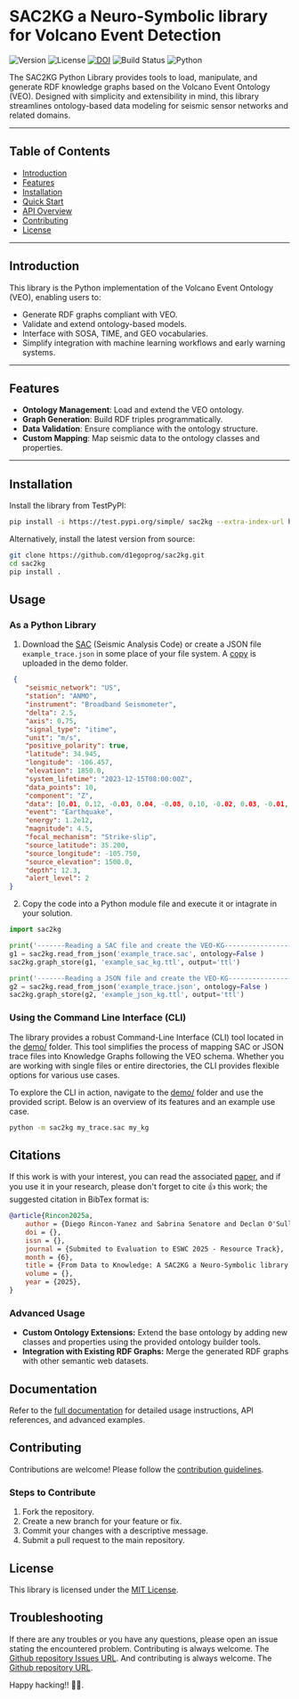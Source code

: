 # SAC2KG a Neuro-Symbolic library for Volcano Event Detection

![Version](https://img.shields.io/badge/Version-0.3.1-blue) ![License](https://img.shields.io/badge/License-MIT-green) [![DOI](https://zenodo.org/badge/DOI/10.5281/zenodo.14532821.svg)](https://doi.org/10.5281/zenodo.14532821)
![Build Status](https://img.shields.io/badge/Build-Passing-brightgreen) ![Python](https://img.shields.io/badge/Python-3.8%2B-blue)  

The SAC2KG Python Library provides tools to load, manipulate, and generate RDF knowledge graphs based on the Volcano Event Ontology (VEO). Designed with simplicity and extensibility in mind, this library streamlines ontology-based data modeling for seismic sensor networks and related domains.  

---

## **Table of Contents**  
- [Introduction](#introduction)  
- [Features](#features)  
- [Installation](#installation)  
- [Quick Start](#quick-start)  
- [API Overview](#api-overview)  
- [Contributing](#contributing)  
- [License](#license)  

---

## **Introduction**  
This library is the Python implementation of the Volcano Event Ontology (VEO), enabling users to:  

- Generate RDF graphs compliant with VEO.  
- Validate and extend ontology-based models.  
- Interface with SOSA, TIME, and GEO vocabularies.  
- Simplify integration with machine learning workflows and early warning systems.  

---

## **Features**  
- **Ontology Management**: Load and extend the VEO ontology.  
- **Graph Generation**: Build RDF triples programmatically.  
- **Data Validation**: Ensure compliance with the ontology structure.  
- **Custom Mapping**: Map seismic data to the ontology classes and properties.  

---

## **Installation**  
Install the library from TestPyPI: 

``` bash  
pip install -i https://test.pypi.org/simple/ sac2kg --extra-index-url https://pypi.org/simple/
```

Alternatively, install the latest version from source:

``` bash  
git clone https://github.com/d1egoprog/sac2kg.git  
cd sac2kg  
pip install .  
```
## Usage

### As a Python Library

1. Download the [SAC](demo/example_trace.sac) (Seismic Analysis Code) or create a JSON file `example_trace.json` in some place of your file system. A [copy](demo/example_trace.json) is uploaded in the demo folder.

``` JSON
 {
    "seismic_network": "US",
    "station": "ANMO",
    "instrument": "Broadband Seismometer",
    "delta": 2.5,
    "axis": 0.75,
    "signal_type": "itime",
    "unit": "m/s",
    "positive_polarity": true,
    "latitude": 34.945,
    "longitude": -106.457,
    "elevation": 1850.0,
    "system_lifetime": "2023-12-15T08:00:00Z",
    "data_points": 10,
    "component": "Z",
    "data": [0.01, 0.12, -0.03, 0.04, -0.08, 0.10, -0.02, 0.03, -0.01, 0.07],
    "event": "Earthquake",
    "energy": 1.2e12,
    "magnitude": 4.5,
    "focal_mechanism": "Strike-slip",
    "source_latitude": 35.200,
    "source_longitude": -105.750,
    "source_elevation": 1500.0,
    "depth": 12.3,
    "alert_level": 2
}
```

2. Copy the code into a Python module file and execute it or intagrate in your solution.

``` Python  
import sac2kg

print('-------Reading a SAC file and create the VEO-KG-------------------')
g1 = sac2kg.read_from_json('example_trace.sac', ontology=False )
sac2kg.graph_store(g1, 'example_sac_kg.ttl', output='ttl')

print('-------Reading a JSON file and create the VEO-KG-------------------')
g2 = sac2kg.read_from_json('example_trace.json', ontology=False )
sac2kg.graph_store(g2, 'example_json_kg.ttl', output='ttl')
```

### Using the Command Line Interface (CLI)

The library provides a robust Command-Line Interface (CLI) tool located in the [demo/](demo/) folder. This tool simplifies the process of mapping SAC or JSON trace files into Knowledge Graphs following the VEO schema. Whether you are working with single files or entire directories, the CLI provides flexible options for various use cases.

To explore the CLI in action, navigate to the  [demo/](demo/) folder and use the provided script. Below is an overview of its features and an example use case.

``` bash
python -m sac2kg my_trace.sac my_kg
```

## Citations 

If this work is with your interest, you can read the associated [paper](), and if you use it in your research, please don't forget to cite 👍 this work; the suggested citation in BibTex format is:

``` BibTex
@article{Rincon2025a,
    author = {Diego Rincon-Yanez and Sabrina Senatore and Declan O'Sullivan},
    doi = {},
    issn = {},
    journal = {Submited to Evaluation to ESWC 2025 - Resource Track},
    month = {6},
    title = {From Data to Knowledge: A SAC2KG a Neuro-Symbolic library for Volcano Event Detection},
    volume = {},
    year = {2025},
}
``` 

### Advanced Usage

- **Custom Ontology Extensions:** Extend the base ontology by adding new classes and properties using the provided ontology builder tools.
- **Integration with Existing RDF Graphs:** Merge the generated RDF graphs with other semantic web datasets.

## Documentation

Refer to the [full documentation](docs/index.md) for detailed usage instructions, API references, and advanced examples.

## Contributing

Contributions are welcome! Please follow the [contribution guidelines](CONTRIBUTING.md).

### Steps to Contribute

1. Fork the repository.
2. Create a new branch for your feature or fix.
3. Commit your changes with a descriptive message.
4. Submit a pull request to the main repository.

## License

This library is licensed under the [MIT License](LICENSE).

## Troubleshooting

If there are any troubles or you have any questions, please open an issue stating the encountered problem. Contributing is always welcome. The [Github repository Issues URL](https://github.com/d1egoprog/SAC2KG/issues).  And contributing is always welcome. The [Github repository URL](https://github.com/d1egoprog/SAC2KG).


Happy hacking!! 🖖🖖.
